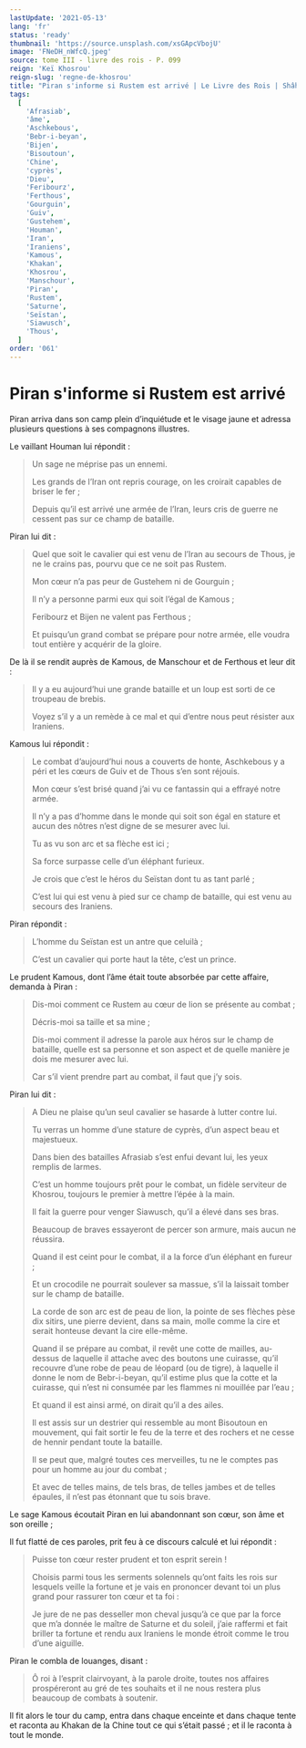 ```yaml
---
lastUpdate: '2021-05-13'
lang: 'fr'
status: 'ready'
thumbnail: 'https://source.unsplash.com/xsGApcVbojU'
image: 'FNeDH_nWfcQ.jpeg'
source: tome III - livre des rois - P. 099
reign: 'Keï Khosrou'
reign-slug: 'regne-de-khosrou'
title: "Piran s'informe si Rustem est arrivé | Le Livre des Rois | Shâhnâmeh"
tags:
  [
    'Afrasiab',
    'âme',
    'Aschkebous',
    'Bebr-i-beyan',
    'Bijen',
    'Bisoutoun',
    'Chine',
    'cyprès',
    'Dieu',
    'Feribourz',
    'Ferthous',
    'Gourguin',
    'Guiv',
    'Gustehem',
    'Houman',
    'Iran',
    'Iraniens',
    'Kamous',
    'Khakan',
    'Khosrou',
    'Manschour',
    'Piran',
    'Rustem',
    'Saturne',
    'Seïstan',
    'Siawusch',
    'Thous',
  ]
order: '061'
---
```


<!-- LTeX: language=fr -->

# Piran s'informe si Rustem est arrivé

Piran arriva dans son camp plein d’inquiétude et le visage jaune et adressa plusieurs questions à ses compagnons illustres.

Le vaillant Houman lui répondit :

> Un sage ne méprise pas un ennemi.
>
> Les grands de l’Iran ont repris courage, on les croirait capables de briser le fer ;
>
> Depuis qu’il est arrivé une armée de l’Iran, leurs cris de guerre ne cessent pas sur ce champ de bataille.

Piran lui dit :

> Quel que soit le cavalier qui est venu de l’Iran au secours de Thous, je ne le crains pas, pourvu que ce ne soit pas Rustem.
>
> Mon cœur n’a pas peur de Gustehem ni de Gourguin ;
>
> Il n’y a personne parmi eux qui soit l’égal de Kamous ;
>
> Feribourz et Bijen ne valent pas Ferthous ;
>
> Et puisqu’un grand combat se prépare pour notre armée, elle voudra tout entière y acquérir de la gloire.

De là il se rendit auprès de Kamous, de Manschour et de Ferthous et leur dit :

> Il y a eu aujourd’hui une grande bataille et un loup est sorti de ce troupeau de brebis.
>
> Voyez s’il y a un remède à ce mal et qui d’entre nous peut résister aux Iraniens.

Kamous lui répondit :

> Le combat d’aujourd’hui nous a couverts de honte, Aschkebous y a péri et les cœurs de Guiv et de Thous s’en sont réjouis.
>
> Mon cœur s’est brisé quand j’ai vu ce fantassin qui a effrayé notre armée.
>
> Il n’y a pas d’homme dans le monde qui soit son égal en stature et aucun des nôtres n’est digne de se mesurer avec lui.
>
> Tu as vu son arc et sa flèche est ici ;
>
> Sa force surpasse celle d’un éléphant furieux.
>
> Je crois que c’est le héros du Seïstan dont tu as tant parlé ;
>
> C’est lui qui est venu à pied sur ce champ de bataille, qui est venu au secours des Iraniens.

Piran répondit :

> L’homme du Seïstan est un antre que celuilà ;
>
> C’est un cavalier qui porte haut la tête, c’est un prince.

Le prudent Kamous, dont l’âme était toute absorbée par cette affaire, demanda à Piran :

> Dis-moi comment ce Rustem au cœur de lion se présente au combat ;
>
> Décris-moi sa taille et sa mine ;
>
> Dis-moi comment il adresse la parole aux héros sur le champ de bataille, quelle est sa personne et son aspect et de quelle manière je dois me mesurer avec lui.
>
> Car s’il vient prendre part au combat, il faut que j’y sois.

Piran lui dit :

> A Dieu ne plaise qu’un seul cavalier se hasarde à lutter contre lui.
>
> Tu verras un homme d’une stature de cyprès, d’un aspect beau et majestueux.
>
> Dans bien des batailles Afrasiab s’est enfui devant lui, les yeux remplis de larmes.
>
> C’est un homme toujours prêt pour le combat, un fidèle serviteur de Khosrou, toujours le premier à mettre l’épée à la main.
>
> Il fait la guerre pour venger Siawusch, qu’il a élevé dans ses bras.
>
> Beaucoup de braves essayeront de percer son armure, mais aucun ne réussira.
>
> Quand il est ceint pour le combat, il a la force d’un éléphant en fureur ;
>
> Et un crocodile ne pourrait soulever sa massue, s’il la laissait tomber sur le champ de bataille.
>
> La corde de son arc est de peau de lion, la pointe de ses flèches pèse dix sitirs, une pierre devient, dans sa main, molle comme la cire et serait honteuse devant la cire elle-même.
>
> Quand il se prépare au combat, il revêt une cotte de mailles, au-dessus de laquelle il attache avec des boutons une cuirasse, qu’il recouvre d’une robe de peau de léopard (ou de tigre), à laquelle il donne le nom de Bebr-i-beyan, qu’il estime plus que la cotte et la cuirasse, qui n’est ni consumée par les flammes ni mouillée par l’eau ;
>
> Et quand il est ainsi armé, on dirait qu’il a des ailes.
>
> Il est assis sur un destrier qui ressemble au mont Bisoutoun en mouvement, qui fait sortir le feu de la terre et des rochers et ne cesse de hennir pendant toute la bataille.
>
> Il se peut que, malgré toutes ces merveilles, tu ne le comptes pas pour un homme au jour du combat ;
>
> Et avec de telles mains, de tels bras, de telles jambes et de telles épaules, il n’est pas étonnant que tu sois brave.

Le sage Kamous écoutait Piran en lui abandonnant son cœur, son âme et son oreille ;

Il fut flatté de ces paroles, prit feu à ce discours calculé et lui répondit :

> Puisse ton cœur rester prudent et ton esprit serein !
>
> Choisis parmi tous les serments solennels qu’ont faits les rois sur lesquels veille la fortune et je vais en prononcer devant toi un plus grand pour rassurer ton cœur et ta foi : 
>
> Je jure de ne pas desseller mon cheval jusqu’à ce que par la force que m’a donnée le maître de Saturne et du soleil, j’aie raffermi et fait briller ta fortune et rendu aux Iraniens le monde étroit comme le trou d’une aiguille.

Piran le combla de louanges, disant :

> Ô roi à l’esprit clairvoyant, à la parole droite, toutes nos affaires prospéreront au gré de tes souhaits et il ne nous restera plus beaucoup de combats à soutenir.

Il fit alors le tour du camp, entra dans chaque enceinte et dans chaque tente et raconta au Khakan de la Chine tout ce qui s’était passé ; et il le raconta à tout le monde.
